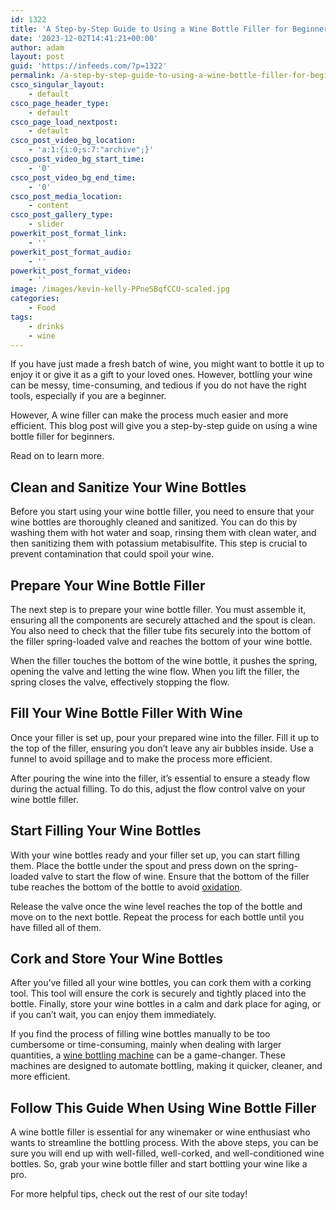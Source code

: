 ```yaml
---
id: 1322
title: 'A Step-by-Step Guide to Using a Wine Bottle Filler for Beginner'
date: '2023-12-02T14:41:21+00:00'
author: adam
layout: post
guid: 'https://infeeds.com/?p=1322'
permalink: /a-step-by-step-guide-to-using-a-wine-bottle-filler-for-beginner/
csco_singular_layout:
    - default
csco_page_header_type:
    - default
csco_page_load_nextpost:
    - default
csco_post_video_bg_location:
    - 'a:1:{i:0;s:7:"archive";}'
csco_post_video_bg_start_time:
    - '0'
csco_post_video_bg_end_time:
    - '0'
csco_post_media_location:
    - content
csco_post_gallery_type:
    - slider
powerkit_post_format_link:
    - ''
powerkit_post_format_audio:
    - ''
powerkit_post_format_video:
    - ''
image: /images/kevin-kelly-PPneSBqfCCU-scaled.jpg
categories:
    - Food
tags:
    - drinks
    - wine
---
```


If you have just made a fresh batch of wine, you might want to bottle it up to enjoy it or give it as a gift to your loved ones. However, bottling your wine can be messy, time-consuming, and tedious if you do not have the right tools, especially if you are a beginner.

However, A wine filler can make the process much easier and more efficient. This blog post will give you a step-by-step guide on using a wine bottle filler for beginners.

Read on to learn more.

## **Clean and Sanitize Your Wine Bottles**

Before you start using your wine bottle filler, you need to ensure that your wine bottles are thoroughly cleaned and sanitized. You can do this by washing them with hot water and soap, rinsing them with clean water, and then sanitizing them with potassium metabisulfite. This step is crucial to prevent contamination that could spoil your wine.

## **Prepare Your Wine Bottle Filler**

The next step is to prepare your wine bottle filler. You must assemble it, ensuring all the components are securely attached and the spout is clean. You also need to check that the filler tube fits securely into the bottom of the filler spring-loaded valve and reaches the bottom of your wine bottle.

When the filler touches the bottom of the wine bottle, it pushes the spring, opening the valve and letting the wine flow. When you lift the filler, the spring closes the valve, effectively stopping the flow.

## **Fill Your Wine Bottle Filler With Wine**

Once your filler is set up, pour your prepared wine into the filler. Fill it up to the top of the filler, ensuring you don’t leave any air bubbles inside. Use a funnel to avoid spillage and to make the process more efficient.

After pouring the wine into the filler, it’s essential to ensure a steady flow during the actual filling. To do this, adjust the flow control valve on your wine bottle filler.

## **Start Filling Your Wine Bottles**

With your wine bottles ready and your filler set up, you can start filling them. Place the bottle under the spout and press down on the spring-loaded valve to start the flow of wine. Ensure that the bottom of the filler tube reaches the bottom of the bottle to avoid [oxidation](https://www.thoughtco.com/definition-of-oxidation-in-chemistry-605456).

Release the valve once the wine level reaches the top of the bottle and move on to the next bottle. Repeat the process for each bottle until you have filled all of them.

## **Cork and Store Your Wine Bottles**

After you’ve filled all your wine bottles, you can cork them with a corking tool. This tool will ensure the cork is securely and tightly placed into the bottle. Finally, store your wine bottles in a calm and dark place for aging, or if you can’t wait, you can enjoy them immediately.

If you find the process of filling wine bottles manually to be too cumbersome or time-consuming, mainly when dealing with larger quantities, a [wine bottling machine](https://www.g3enterprises.com/products/equipment/packaging) can be a game-changer. These machines are designed to automate bottling, making it quicker, cleaner, and more efficient.

## **Follow This Guide When Using Wine Bottle Filler**

A wine bottle filler is essential for any winemaker or wine enthusiast who wants to streamline the bottling process. With the above steps, you can be sure you will end up with well-filled, well-corked, and well-conditioned wine bottles. So, grab your wine bottle filler and start bottling your wine like a pro.

For more helpful tips, check out the rest of our site today!